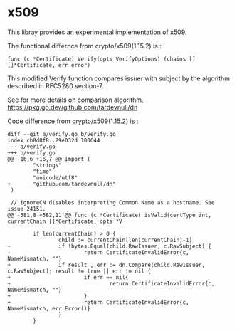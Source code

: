 # x509

This libray provides an experimental implementation of x509.

The functional differnce from crypto/x509(1.15.2) is :
```
func (c *Certificate) Verify(opts VerifyOptions) (chains [][]*Certificate, err error)
```
This modified Verify function compares issuer with subject by the algorithm described in RFC5280 section-7.

See for more details on comparison algorithm.
https://pkg.go.dev/github.com/tardevnull/dn


Code difference from crypto/x509(1.15.2) is :

```
diff --git a/verify.go b/verify.go
index cb8d8f8..29e032d 100644
--- a/verify.go
+++ b/verify.go
@@ -16,6 +16,7 @@ import (
        "strings"
        "time"
        "unicode/utf8"
+       "github.com/tardevnull/dn"
 )

 // ignoreCN disables interpreting Common Name as a hostname. See issue 24151.
@@ -581,8 +582,11 @@ func (c *Certificate) isValid(certType int, currentChain []*Certificate, opts *V

        if len(currentChain) > 0 {
                child := currentChain[len(currentChain)-1]
-               if !bytes.Equal(child.RawIssuer, c.RawSubject) {
-                       return CertificateInvalidError{c, NameMismatch, ""}
+               if result , err := dn.Compare(child.RawIssuer, c.RawSubject); result != true || err != nil {
+                       if err == nil{
+                               return CertificateInvalidError{c, NameMismatch, ""}
+                       }
+                       return CertificateInvalidError{c, NameMismatch, err.Error()}
                }
        }
 ```
